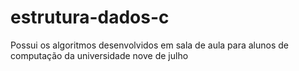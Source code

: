 # estrutura-dados-c
Possui os algoritmos desenvolvidos em sala de aula para alunos de computação da universidade nove de julho
